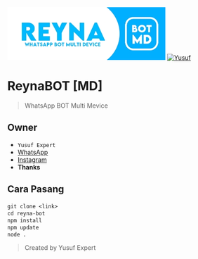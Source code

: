 <img src="ythumb.jpeg" alt="ReynaBOT">
<a href="https://github.com/avianz37"><img title="Yusuf" src="https://img.shields.io/badge/AUTHOR-Kanna-blue.svg?style=for-the-badge&logo=github"></a>
</p>

# ReynaBOT [MD]
> WhatsApp BOT Multi Mevice

## Owner
- `Yusuf Expert`
- [WhatsApp](wa.me/6283873115706)
- [Instagram](instagram.com/yusuf.expert)
- **Thanks**

## Cara Pasang
```
git clone <link>
cd reyna-bot
npm install
npm update
node .
```
> Created by Yusuf Expert
